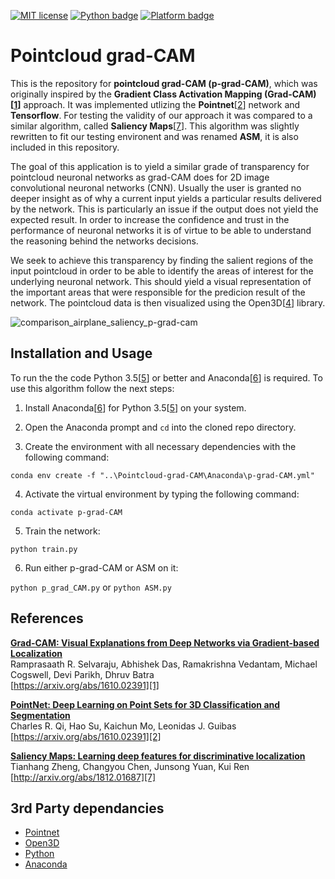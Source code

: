 [![MIT license](https://img.shields.io/badge/License-MIT-blue.svg)](https://lbesson.mit-license.org/) [![Python badge](https://img.shields.io/badge/Python-3.5-<COLOR>.svg)](https://shields.io/) [![Platform badge](https://img.shields.io/badge/Platform-Windows_x64-<COLOR>.svg)](https://shields.io/)
# Pointcloud grad-CAM

This is the repository for **pointcloud grad-CAM (p-grad-CAM)**, which was originally inspired by the **Gradient Class Activation Mapping (Grad-CAM)[[1]]** approach. It was implemented utlizing the **Pointnet**[[2]] network and **Tensorflow**. For testing the validity of our approach it was compared to a similar algorithm, called **Saliency Maps**[[7]]. This algorithm was slightly rewritten to fit our testing environent and was renamed **ASM**, it is also included in this repository.

The goal of this application is to yield a similar grade of transparency for pointcloud neuronal networks as grad-CAM does for 2D image convolutional neuronal networks (CNN). Usually the user is granted no deeper insight as of why a current input yields a particular results delivered by the network. This is particularly an issue if the output does not yield the expected result. In order to increase the confidence and trust in the performance of neuronal networks it is of virtue to be able to understand the reasoning behind the networks decisions.

We seek to achieve this transparency by finding the salient regions of the input pointcloud in order to be able to identify the areas of interest for the underlying neuronal network. This should yield a visual representation of the important areas that were responsible for the predicion result of the network. The pointcloud data is then visualized using the Open3D[[4]] library.

![comparison_airplane_saliency_p-grad-cam](https://user-images.githubusercontent.com/19975052/82739509-6703ee00-9d40-11ea-931c-7d13957a1051.png)

## Installation and Usage

To run the the code Python 3.5[[5]] or better and Anaconda[[6]] is required. To use this algorithm follow the next steps:

1. Install Anaconda[[6]] for Python 3.5[[5]] on your system.

2. Open the Anaconda prompt and `cd` into the cloned repo directory.

3. Create the environment with all necessary dependencies with the following command:

`conda env create -f "..\Pointcloud-grad-CAM\Anaconda\p-grad-CAM.yml"`
    
4. Activate the virtual environment by typing the following command:

`conda activate p-grad-CAM`

5. Train the network:

`python train.py`

6. Run either p-grad-CAM or ASM on it:

`python p_grad_CAM.py` or `python ASM.py`

## References

**[Grad-CAM: Visual Explanations from Deep Networks via Gradient-based Localization][1]**  
Ramprasaath R. Selvaraju, Abhishek Das, Ramakrishna Vedantam, Michael Cogswell, Devi Parikh, Dhruv Batra  
[https://arxiv.org/abs/1610.02391][1]


**[PointNet: Deep Learning on Point Sets for 3D Classification and Segmentation][2]**  
Charles R. Qi, Hao Su, Kaichun Mo, Leonidas J. Guibas  
[https://arxiv.org/abs/1610.02391][2]


**[Saliency Maps: Learning deep features for discriminative localization][7]**  
Tianhang Zheng, Changyou Chen, Junsong Yuan, Kui Ren  
[http://arxiv.org/abs/1812.01687][7]

## 3rd Party dependancies

- [Pointnet][3]
- [Open3D][4]
- [Python][5]
- [Anaconda][6]

[1]: https://arxiv.org/abs/1610.02391
[2]: https://arxiv.org/pdf/1612.00593
[3]: https://github.com/charlesq34/pointnet
[4]: http://open3d.org/docs/index.html
[5]: https://www.python.org/downloads/
[6]: https://www.anaconda.com/products/individual
[7]: http://arxiv.org/abs/1812.01687

